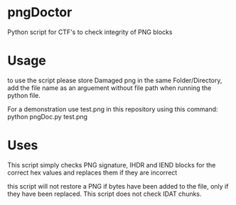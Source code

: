 # pngDoctor
Python script for CTF's to check integrity of PNG blocks

Usage
========================================================================
to use the script please store Damaged png in the same Folder/Directory,
add the file name as an arguement without file path when running the
python file.

For a demonstration use test.png in this repository using this command:
python pngDoc.py test.png

Uses
========================================================================
This script simply checks PNG signature, IHDR and IEND blocks for the
correct hex values and replaces them if they are incorrect

this script will not restore a PNG if bytes have been added to the file,
only if they have been replaced. This script does not check IDAT chunks.


